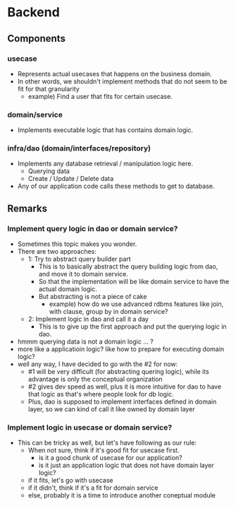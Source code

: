 # Backend
## Components
### usecase
- Represents actual usecases that happens on the business domain.
- In other words, we shouldn't implement methods that do not seem to be fit for that granularity
    - example) Find a user that fits for certain usecase.

### domain/service
- Implements executable logic that has contains domain logic.


### infra/dao (domain/interfaces/repository)
- Implements any database retrieval / manipulation logic here.
    - Querying data
    - Create / Update / Delete data
- Any of our application code calls these methods to get to database.

## Remarks
### Implement query logic in dao or domain service?
- Sometimes this topic makes you wonder.
- There are two approaches:
    - 1: Try to abstract query builder part
        - This is to basically abstract the query building logic from dao, and move it to domain service.
        - So that the implementation will be like domain service to have the actual domain logic.
        - But abstracting is not a piece of cake
            - example) how do we use advanced rdbms features like join, with clause, group by in domain service?
    - 2: Implement logic in dao and call it a day
        - This is to give up the first approach and put the querying logic in dao.
- hmmm querying data is not a domain logic ... ?
- more like a applicatioin logic? like how to prepare for executing domain logic?
- well any way, I have decided to go with the #2 for now:
    - #1 will be very difficult (for abstracting quering logic), while its advantage is only the conceptual organization
    - #2 gives dev speed as well, plus it is more intuitive for dao to have that logic as that's where people look for db logic.
    - Plus, dao is supposed to implement interfaces defined in domain layer, so we can kind of call it like owned by domain layer

### Implement logic in usecase or domain service?
- This can be tricky as well, but let's have following as our rule:
    - When not sure, think if it's good fit for usecase first.
        - is it a good chunk of usecase for our application?
        - is it just an application logic that does not have domain layer logic?
    - if it fits, let's go with usecase
    - if it didn't, think if it's a fit for domain service
    - else, probably it is a time to introduce another coneptual module
